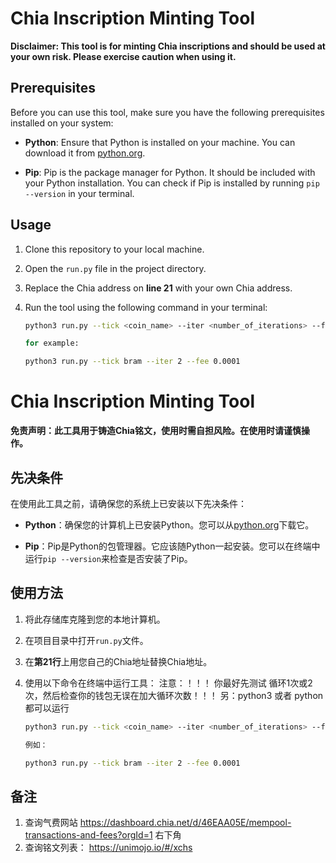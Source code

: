 # Chia Inscription Minting Tool

**Disclaimer: This tool is for minting Chia inscriptions and should be used at your own risk. Please exercise caution when using it.**

## Prerequisites

Before you can use this tool, make sure you have the following prerequisites installed on your system:

- **Python**: Ensure that Python is installed on your machine. You can download it from [python.org](https://www.python.org/downloads/).

- **Pip**: Pip is the package manager for Python. It should be included with your Python installation. You can check if Pip is installed by running `pip --version` in your terminal.

## Usage

1. Clone this repository to your local machine.

2. Open the `run.py` file in the project directory.

3. Replace the Chia address on **line 21** with your own Chia address.

4. Run the tool using the following command in your terminal:

   ```bash
   python3 run.py --tick <coin_name> --iter <number_of_iterations> --fee <transaction_fee>

   for example:

   python3 run.py --tick bram --iter 2 --fee 0.0001


# Chia Inscription Minting Tool

**免责声明：此工具用于铸造Chia铭文，使用时需自担风险。在使用时请谨慎操作。**

## 先决条件

在使用此工具之前，请确保您的系统上已安装以下先决条件：

- **Python**：确保您的计算机上已安装Python。您可以从[python.org](https://www.python.org/downloads/)下载它。

- **Pip**：Pip是Python的包管理器。它应该随Python一起安装。您可以在终端中运行`pip --version`来检查是否安装了Pip。

## 使用方法

1. 将此存储库克隆到您的本地计算机。

2. 在项目目录中打开`run.py`文件。

3. 在**第21行**上用您自己的Chia地址替换Chia地址。

4. 使用以下命令在终端中运行工具：
   注意：！！！ 你最好先测试 循环1次或2次，然后检查你的钱包无误在加大循环次数！！！
   另：python3 或者 python都可以运行
   ```bash
   python3 run.py --tick <coin_name> --iter <number_of_iterations> --fee <transaction_fee>

   例如：

   python3 run.py --tick bram --iter 2 --fee 0.0001


## 备注
1. 查询气费网站 https://dashboard.chia.net/d/46EAA05E/mempool-transactions-and-fees?orgId=1 右下角
2. 查询铭文列表： https://unimojo.io/#/xchs
   
